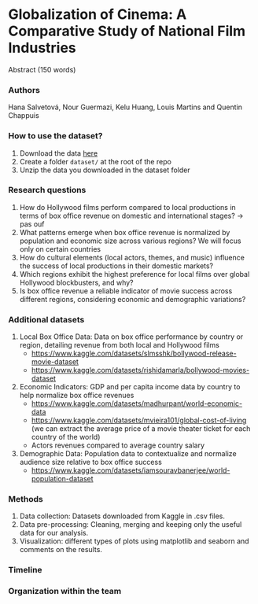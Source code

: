# Globalization of Cinema: A Comparative Study of National Film Industries
Abstract (150 words)
### Authors
Hana Salvetová, Nour Guermazi, Kelu Huang, Louis Martins and Quentin Chappuis
### How to use the dataset?
1. Download the data [here](https://www.cs.cmu.edu/~ark/personas/)
2. Create a folder `dataset/` at the root of the repo
3. Unzip the data you downloaded in the dataset folder
### Research questions
1. How do Hollywood films perform compared to local productions in terms of box office revenue on domestic and international stages? -> pas ouf
2. What patterns emerge when box office revenue is normalized by population and economic size across various regions? We will focus only on certain countries
3. How do cultural elements (local actors, themes, and music) influence the success of local productions in their domestic markets?
4. Which regions exhibit the highest preference for local films over global Hollywood blockbusters, and why?
5. Is box office revenue a reliable indicator of movie success across different regions, considering economic and demographic variations?
### Additional datasets
1. Local Box Office Data: Data on box office performance by country or region, detailing revenue from both local and Hollywood films
    - https://www.kaggle.com/datasets/slmsshk/bollywood-release-movie-dataset
    - https://www.kaggle.com/datasets/rishidamarla/bollywood-movies-dataset
2. Economic Indicators: GDP and per capita income data by country to help normalize box office revenues
    - https://www.kaggle.com/datasets/madhurpant/world-economic-data
    - https://www.kaggle.com/datasets/mvieira101/global-cost-of-living (we can extract the average price of a movie theater ticket for each country of the world)
    - Actors revenues compared to average country salary
3. Demographic Data: Population data to contextualize and normalize audience size relative to box office success
    - https://www.kaggle.com/datasets/iamsouravbanerjee/world-population-dataset 
### Methods
1. Data collection: Datasets downloaded from Kaggle in .csv files.
2. Data pre-processing: Cleaning, merging and keeping only the useful data for our analysis.
3. Visualization: different types of plots using matplotlib and seaborn and comments on the results.
### Timeline
### Organization within the team
